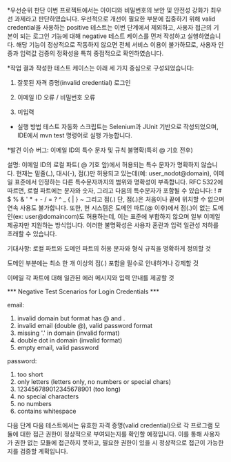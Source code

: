 *우선순위 판단
이번 프로젝트에서는 아이디와 비밀번호의 보안 및 안전성 강화가 최우선 과제라고 판단하였습니다. 우선적으로 개선이 필요한 부분에 집중하기 위해 valid credential을 사용하는 positive 테스트는 이번 단계에서 제외하고, 사용자 접근의 기본이 되는 로그인 기능에 대해 negative 테스트 케이스를 먼저 작성하고 실행하였습니다.
해당 기능이 정상적으로 작동하지 않으면 전체 서비스 이용이 불가하므로, 사용자 인증과 입력값 검증의 정확성을 특히 중점적으로 확인하였습니다.

*작업 결과
작성한 테스트 케이스는 아래 세 가지 중심으로 구성되었습니다:

1. 잘못된 자격 증명(invalid credential) 로그인

2. 이메일 ID 오류 / 비밀번호 오류

3. 미입력

* 실행 방법
테스트 자동화 스크립트는 Selenium과 JUnit 기반으로 작성되었으며, IDE에서 mvn test 명령어로 실행 가능합니다.


*발견 이슈
버그: 이메일 ID의 특수 문자 및 규칙 불명확(특히 @ 기호 전후)

설명:
이메일 ID의 로컬 파트( @ 기호 앞)에서 허용되는 특수 문자가 명확하지 않습니다. 현재는 밑줄(_), 대시(-), 점(.)만 허용되고 있는데(예: user_nodot@domain), 이메일 표준에서 인정하는 다른 특수문자까지의 범위와 명확성이 부족합니다.
RFC 5322에 따르면, 로컬 파트에는 문자와 숫자, 그리고 다음의 특수문자가 포함될 수 있습니다:
! # $ % & ' * + - / = ? ^ _ { | } ~ 그리고 점(.)
단, 점(.)은 처음이나 끝에 위치할 수 없으며 연속 사용도 불가합니다.
또한, 현 시스템은 도메인 파트(@ 이후)에서 점(.)이 없는 도메인(ex: user@domaincom)도 허용하는데, 이는 표준에 부합하지 않으며 일부 이메일 제공자만 지원하는 방식입니다.
이러한 불명확성은 사용자 혼란과 입력 일관성 저하를 초래할 수 있습니다.

기대사항:
로컬 파트와 도메인 파트의 허용 문자와 형식 규칙을 명확하게 정의할 것

도메인 부분에는 최소 한 개 이상의 점(.) 포함을 필수로 안내하거나 강제할 것

이메일 각 파트에 대해 일관된 에러 메시지와 입력 안내를 제공할 것



*** Negative Test Scenarios for Login Credentials ***

email:
1. invalid domain but format has @ and .
2. invalid email (double @), valid password format
3. missing '.' in domain (invalid format)
4. double dot in domain (invalid format)
5. empty email, valid password
   
password:
1. too short
2. only letters (letters only, no numbers or special chars)
3. 123456789012345678901 (too long)
4. no special characters
5. no numbers
6. contains whitespace





다음 단계
다음 테스트에서는 유효한 자격 증명(valid credential)으로 각 프로그램 모듈에 대한 접근 권한이 정상적으로 부여되는지를 확인할 예정입니다.
이를 통해 사용자가 권한 없는 모듈에 접근하지 못하고, 필요한 권한이 있을 시 정상적으로 접근이 가능한지를 검증할 계획입니다.
